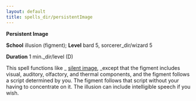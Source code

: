 ```yaml
---
layout: default
title: spells_dir/persistentImage
---
```

 **Persistent Image**

**School** illusion (figment); **Level** bard 5, sorcerer_dir/wizard 5

**Duration** 1 min._dir/level (D)

This spell functions like _ [silent image](silentImage#_silent-image), _except that the figment includes visual, auditory, olfactory, and thermal components, and the figment follows a script determined by you. The figment follows that script without your having to concentrate on it. The illusion can include intelligible speech if you wish.

